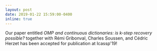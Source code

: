 ```yaml
---
layout: post
date: 2019-01-22 15:59:00-0400
inline: true
---
```


Our paper entitled *OMP and continuous dictionaries: is k-step recovery possible?* together with Rémi Gribonval, Charles Soussen, and Cédric Herzet has been accepted for publication at Icassp'19!
